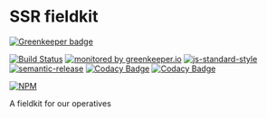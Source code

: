# SSR fieldkit

[![Greenkeeper badge](https://badges.greenkeeper.io/ssr-example/fieldkit.svg)](https://greenkeeper.io/)

[![Build Status](https://travis-ci.org/ssr-example/fieldkit.svg?branch=master)](https://travis-ci.org/ssr-example/fieldkit)
[![monitored by greenkeeper.io](https://img.shields.io/badge/greenkeeper.io-monitored-brightgreen.svg)](http://greenkeeper.io/) 
[![js-standard-style](https://img.shields.io/badge/code%20style-standard-brightgreen.svg)](http://standardjs.com/)
[![semantic-release](https://img.shields.io/badge/semver-semantic%20release-e10079.svg)](https://github.com/semantic-release/semantic-release)
[![Codacy Badge](https://api.codacy.com/project/badge/Grade/9edf013a1f9943978e9a4cb6a3d47cf9)](https://www.codacy.com/app/ssr-example/fieldkit?utm_source=github.com&amp;utm_medium=referral&amp;utm_content=ssr-example/fieldkit&amp;utm_campaign=Badge_Grade)
[![Codacy Badge](https://api.codacy.com/project/badge/Coverage/9edf013a1f9943978e9a4cb6a3d47cf9)](https://www.codacy.com/app/ssr-example/fieldkit?utm_source=github.com&amp;utm_medium=referral&amp;utm_content=ssr-example/fieldkit&amp;utm_campaign=Badge_Coverage)

[![NPM](https://nodei.co/npm/ssr-example-fieldkit.png?downloads=true&downloadRank=true&stars=true)](https://nodei.co/npm/ssr-example-fieldkit/)

A fieldkit for our operatives
